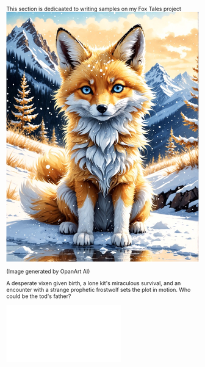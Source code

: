 This section is dedicaated to writing samples on my Fox Tales project
![Achilles](1C1CFC2B-6AD5-486A-A854-A1FBACA039F8_1_105_c.jpeg)

(Image generated by OpanArt AI)

A desperate vixen given birth, a lone kit's miraculous survival, and an encounter with a strange prophetic frostwolf sets the plot in motion.  Who could be the tod's father?

![Born Before the Dawn](FoxTalesSwiftPawedMessengerSample1.pdf)

